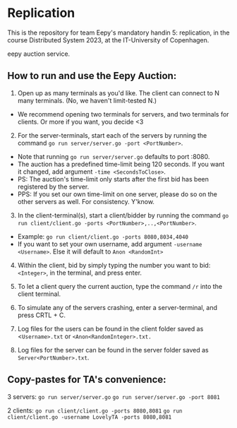# Replication
This is the repository for team Eepy's mandatory handin 5: replication, in the course Distributed System 2023, at the IT-University of Copenhagen.

eepy auction service.

## How to run and use the Eepy Auction:
1. Open up as many terminals as you'd like. The client can connect to N many terminals. (No, we haven't limit-tested N.)
- We recommend opening two terminals for servers, and two terminals for clients. Or more if you want, you decide <3

2. For the server-terminals, start each of the servers by running the command `go run server/server.go -port <PortNumber>`.
- Note that running `go run server/server.go` defaults to port :8080.
- The auction has a predefined time-limit being 120 seconds. If you want it changed, add argument `-time <SecondsToClose>`.
- PS: The auction's time-limit only starts after the first bid has been registered by the server.
- PPS: If you set our own time-limit on one server, please do so on the other servers as well. For consistency. Y'know.

3. In the client-terminal(s), start a client/bidder by running the command `go run client/client.go -ports <PortNumber>,..,<PortNumber>`.
- Example: `go run client/client.go -ports 8080,8034,4040`
- If you want to set your own username, add argument `-username <Username>`. Else it will default to `Anon <RandomInt>`

4. Within the client, bid by simply typing the number you want to bid: `<Integer>`, in the terminal, and press enter.

5. To let a client query the current auction, type the command `/r` into the client terminal.

6. To simulate any of the servers crashing, enter a server-terminal, and press CRTL + C.

7. Log files for the users can be found in the client folder saved as <`Username>.txt` or `<Anon<RandomInteger>.txt.`

8. Log files for the server can be found in the server folder saved as `Server<PortNumber>.txt`.

## Copy-pastes for TA's convenience:
3 servers:
`go run server/server.go`
`go run server/server.go -port 8081`

2 clients:
`go run client/client.go -ports 8080,8081`
`go run client/client.go -username LovelyTA -ports 8080,8081`
